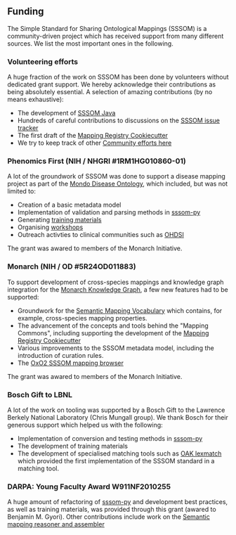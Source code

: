## Funding

The Simple Standard for Sharing Ontological Mappings (SSSOM) is a community-driven project which has received support from many different sources.
We list the most important ones in the following.

### Volunteering efforts

A huge fraction of the work on SSSOM has been done by volunteers without dedicated grant support.
We hereby acknowledge their contributions as being absolutely essential. A selection of amazing contributions (by no means exhaustive):

- The development of [SSSOM Java](https://incenp.org/dvlpt/sssom-java/)
- Hundreds of careful contributions to discussions on the [SSSOM issue tracker](https://github.com/mapping-commons/sssom/issues)
- The first draft of the [Mapping Registry Cookiecutter](https://github.com/mapping-commons/mapping-commons-cookiecutter)
- We try to keep track of other [Community efforts here](https://github.com/mapping-commons/sssom/discussions/318)

### Phenomics First (NIH / NHGRI #1RM1HG010860-01)

A lot of the groundwork of SSSOM was done to support a disease mapping project as part of the [Mondo Disease Ontology](https://github.com/monarch-initiative/mondo),
which included, but was not limited to:

- Creation of a basic metadata model
- Implementation of validation and parsing methods in [sssom-py](https://github.com/mapping-commons/sssom-py)
- Generating [training materials](training.md)
- Organising [workshops](workshops.md)
- Outreach activties to clinical communities such as [OHDSI](https://www.ohdsi.org/)

The grant was awared to members of the Monarch Initiative.

### Monarch (NIH / OD #5R24OD011883)

To support development of cross-species mappings and knowledge graph integration for the [Monarch Knowledge Graph](https://monarchinitiative.org/),
a few new features had to be supported:

- Groundwork for the [Semantic Mapping Vocabulary](https://github.com/mapping-commons/semantic-mapping-vocabulary) which contains, for example, cross-species mapping properties.
- The advancement of the concepts and tools behind the "Mapping Commons", including supporting the development of the [Mapping Registry Cookiecutter](https://github.com/mapping-commons/mapping-commons-cookiecutter)
- Various improvements to the SSSOM metadata model, including the introduction of curation rules.
- The [OxO2 SSSOM mapping browser](https://github.com/EBISPOT/oxo2)

The grant was awared to members of the Monarch Initiative.

### Bosch Gift to LBNL

A lot of the work on tooling was supported by a Bosch Gift to the Lawrence Berkely National Laboratory (Chris Mungall group). We thank Bosch for their generous support which helped us with the following:

- Implementation of conversion and testing methods in [sssom-py](https://github.com/mapping-commons/sssom-py)
- The development of training materials
- The development of specialised matching tools such as [OAK lexmatch](https://incatools.github.io/ontology-access-kit/guide/mappings.html) which provided the first implementation of the SSSOM standard in a matching tool.

### DARPA: Young Faculty Award W911NF2010255

A huge amount of refactoring of [sssom-py](https://github.com/mapping-commons/sssom-py) and development best practices, as well as training materials, was provided through this grant (awared to Benjamin M. Gyori). Other contributions include work on the [Semantic mapping reasoner and assembler](https://github.com/biopragmatics/semra)
